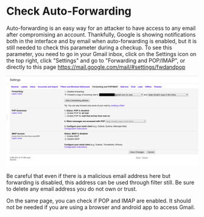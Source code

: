 # Check Auto-Forwarding

Auto-forwarding is an easy way for an attacker to have access to any email after compromising an account. Thankfully, Google is showing notifications both in the interface and by email when auto-forwarding is enabled, but it is still needed to check this parameter during a checkup. To see this parameter, you need to go in your Gmail inbox, click on the Settings icon on the top right, click "Settings" and go to "Forwarding and POP/IMAP", or directly to this page https://mail.google.com/mail/#settings/fwdandpop

![](../img/google6.png)

Be careful that even if there is a malicious email address here but forwarding is disabled, this address can be used through filter still. Be sure to delete any email address you do not own or trust.

On the same page, you can check if POP and IMAP are enabled. It should not be needed if you are using a browser and android app to access Gmail.


